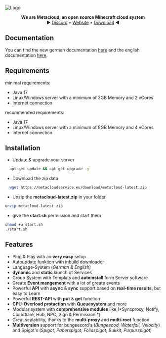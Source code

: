 
![Logo](https://i.ibb.co/0XX0JTh/banner.png)

<p>
  <p align="center">
   <b>We are Metacloud, an open source Minecraft cloud system</b>
    <br>
    ► <a href="https://discord.com/invite/4kKEcaP9WC">Discord</a>
    •
    <a href="https://metacloudservice.eu">Website</a>
    •
    <a href="https://metacloudservice.eu/download/metacloud-latest.zip">Download</a>
     ◄
  </p>
</p>

## Documentation
You can find the new german documentation <a href="https://metacloud.gitbook.io/deutsch/">here</a> and the english documentation <a href="https://metacloud.gitbook.io/english/">here</a>.

## Requirements
minimal requirements: 
 * Java 17
 * Linux/Windows server with a minimum of 3GB Memory and 2 vCores
 * Internet connection
 
 recommended requirements: 
 * Java 17
 * Linux/Windows server with a minimum of 8GB Memory and 4 vCores
 * Internet connection

## Installation

+ Update & upgrade your server
```bash
  apt-get update && apt-get upgrade -y
```
+ Download the zip data
```bash
  wget https://metacloudservice.eu/download/metacloud-latest.zip
```
 + Unzip the **metacloud-latest.zip** in your folder
```bash
unzip metacloud-latest.zip
```
 + give the **start.sh** permission and start them
```bash
chmod +u start.sh
./start.sh
```
    

## Features

- Plug & Play with an **very easy** setup
- Autoupdate funktion with inbuild downloader
- Language-System (*German & English*)
- **dynamic** and **static** launch of Services
- Group System with Templats and **autoinstall** form Server software
- Greate **Event mangement** with a lot of greate events
- Powerful **API** with **async** & **sync** support based on **real-time results**, but easy to Learn
- Powerful **REST-API** with **put** & **get** function
- **CPU-Overload protaction** with **Queuesystem** and more 
- Modular system with **comprehensive modules** like (*Syncproxy, Notify, Cloudflare, Hub, NPC, Sign & Permission *)
- Great scalability, thanks to the **multi-proxy** and **multi-root** function
- **Multiversion** support for bungeecord's (*Bungeecod, Waterfall, Velocity*) and Spigot's (*Spigot, Paperspigot, Foliaspigot, Bukkit, Purpurspigot*)
